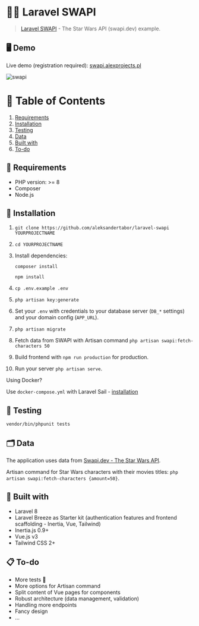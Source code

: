 🌌🔫 Laravel SWAPI
======================
> [Laravel SWAPI](https://swapi.alexprojects.pl/) - The Star Wars API (swapi.dev) example.

## 🖥️ Demo

Live demo (registration required): [swapi.alexprojects.pl](https://swapi.alexprojects.pl/)

![swapi](https://aleksandertabor.pl/wp-content/uploads/2021/07/laravel-swapi.gif)

# 🚩 Table of Contents

1. [Requirements](#-requirements)
2. [Installation](#-installation)
3. [Testing](#-testing)
4. [Data](#-data)
5. [Built with](#-built-with)
6. [To-do](#-to-do)

## 🔌 Requirements

- PHP version: >= 8
- Composer
- Node.js

## 🧾 Installation

1. `git clone https://github.com/aleksandertabor/laravel-swapi YOURPROJECTNAME`
2. `cd YOURPROJECTNAME`
3. Install dependencies:

    `composer install`

    `npm install`

4. `cp .env.example .env`
5. `php artisan key:generate`
6. Set your `.env` with credentials to your database server (`DB_*` settings) and your domain config (`APP_URL`).
8. `php artisan migrate`
9. Fetch data from SWAPI with Artisan command `php artisan swapi:fetch-characters 50`
10. Build frontend with `npm run production` for production.
11. Run your server `php artisan serve`.

Using Docker?

 Use `docker-compose.yml` with Laravel Sail - [installation](https://laravel.com/docs/8.x/sail#installing-sail-into-existing-applications)

## 🧪 Testing

`vendor/bin/phpunit tests`

## 🗂️ Data

The application uses data from [Swapi.dev - The Star Wars API](https://swapi.dev).

Artisan command for Star Wars characters with their movies titles: `php artisan swapi:fetch-characters {amount=50}`.


## 🧰 Built with

- Laravel 8
- Laravel Breeze as Starter kit (authentication features and frontend scaffolding - Inertia, Vue, Tailwind)
- Inertia.js 0.9+
- Vue.js v3
- Tailwind CSS 2+


## 📋 To-do

- More tests 🙂
- More options for Artisan command
- Split content of Vue pages for components
- Robust architecture (data management, validation)
- Handling more endpoints
- Fancy design
- ...
